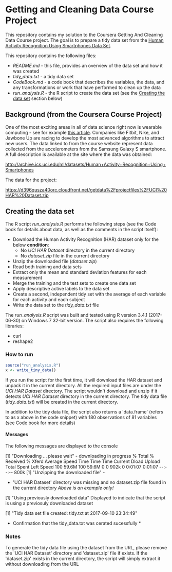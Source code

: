 # Getting and Cleaning Data Course Project

This repository contains my solution to the Coursera Getting And Cleaning Data Course project. The goal is to prepare a tidy data set from the [Human Activity Recognition Using Smartphones Data Set](http://archive.ics.uci.edu/ml/datasets/Human+Activity+Recognition+Using+Smartphones).

This repository contains the following files:

- *README.md* - this file, provides an overview of the data set and how it was created
- *tidy_data.txt* - a tidy data set
- *CodeBook.md* - a code book that describes the variables, the data, and any transformations or work that have performed to clean up the data
- *run_analysis.R* - the R script to create the data set (see the [Creating the data set](#creating-data-set) section below) 

## Background (from the Coursera Course Project)

One of the most exciting areas in all of data science right now is wearable computing - see for example [this article](http://www.insideactivitytracking.com/data-science-activity-tracking-and-the-battle-for-the-worlds-top-sports-brand/). Companies like Fitbit, Nike, and Jawbone Up are racing to develop the most advanced algorithms to attract new users. The data linked to from the course website represent data collected from the accelerometers from the Samsung Galaxy S smartphone. A full description is available at the site where the data was obtained: 

http://archive.ics.uci.edu/ml/datasets/Human+Activity+Recognition+Using+Smartphones 

The data for the project: 

https://d396qusza40orc.cloudfront.net/getdata%2Fprojectfiles%2FUCI%20HAR%20Dataset.zip 

## Creating the data set <a name="creating-data-set"></a>

The R script *run_analysis.R* performs the following steps (see the Code book for details about data, as well as the comments in the script itself):

- Download the Human Activity Recognition (HAR) dataset only for the below **condition**:
  - No *UCI HAR Dataset* directory in the current directory
  - No *dataset.zip* file in the current directory 
- Unzip the downloaded file (*dataset.zip*)
- Read both training and data sets
- Extract only the mean and standard deviation features for each measurement
- Merge the training and the test sets to create one data set
- Apply descriptive active labels to the data set
- Create a second, independent tidy set with the average of each variable for each activity and each subject
- Write the data set to the *tidy_data.txt* file

The *run_analysis.R* script was built and tested using R version 3.4.1 (2017-06-30) on Windows 7 32-bit version. The script also requires the following libraries:
- curl
- reshape2

### How to run

```R
source("run_analysis.R")
x <- write_tiny_data()
```

If you run the script for the first time, it will download the HAR dataset and unpack it in the current directory. All the required input files are under the *UCI HAR Dataset* directory. The script wouldn't download and unzip if it detects *UCI HAR Dataset* directory in the current directory. The tidy data file (*tidy_data.txt*) will be created in the current directory.

In addition to the tidy data file, the script also returns a 'data.frame' (refers to as x above in the code snippet) with 180 observations of 81 variables (see Code book for more details)

#### Messages
The following messages are displayed to the console

[1] "Downloading ... please wait" - downloading in progress
  % Total    % Received % Xferd  Average Speed   Time    Time     Time  Current
                                 Dload  Upload   Total   Spent    Left  Speed
100 59.6M  100 59.6M    0     0   902k      0  0:01:07  0:01:07 --:--:--  800k
[1] "Unzipping the downloaded file" - 
* 'UCI HAR Dataset' directory was missing and no dataset.zip file found in the current directory
*Above is an example only!*

[1] "Using previously downloaded data"
Displayed to indicate that the script is using a previosuly downloaded dataset

[1] "Tidy data set file created: tidy.txt at 2017-09-10 23:34:49"
* Confirmation that the tidy_data.txt was cerated sucessfully *

### Notes
To generate the tidy data file using the dataset from the URL, please remove the 'UCI HAR Dataset' directory and 'dataset.zip' file if exists. If the 'dataset.zip' exists in the current directory, the script will simply extract it without downloading from the URL
